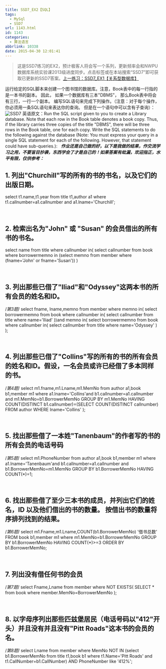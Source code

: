 ```yaml
---
title: SSD7_EX2【SQL】
tags:
  - MySql
  - SSD7
url: 1143.html
id: 1143
categories:
  - 算法语言
abbrlink: 10338
date: 2015-04-30 12:01:41
---
```


> 这是SSD7练习的EX2，预计极客人将会写一个系列，更新频率会和NWPU数据库系统实验课2013级进度同步。点击标签或在本站搜索“SSD7”即可获取已更新的SSD7答案。[上一练习：SSD7_EX1【关系型数据库】](http://baiyuan.wang/ssd7-ex1-relational-database.html)

运行给定的SQL脚本来创建一个图书馆的数据库。注意，Book表中的每一行指的是一本书的副本。 因此， 如果一个数据库有三本"DBMS"， 那么Book表中将会有三行，一行一个副本。 编写SQL语句来完成下列操作。（注意：对于每个操作，你必须用一条SQL语句来表达你的查询。 但是在一个语句中可以含有子查询）： ![SSD7](http://baiyuan.wang/wp-content/uploads/2015/04/SSD7.jpg) 英语原文：Run the SQL script given to you to create a Library database. Note that each row in the Book table denotes a book copy. Thus, if the library carries three copies of the title "DBMS", there will be three rows in the Book table, one for each copy. Write the SQL statements to do the following against the database (Note: You must express your query in a single SQL statement for each of the following. However, that statement could have sub-queries.):   _**作业还是自己做的好，以下是我做的结果，作交流学习之用，不要盲目抄袭，东西学会了才是自己的！如果答案有纰漏，欢迎指正，水平有限，仅供参考：**_

1\. 列出"Churchill"写的所有的书的书名，以及它们的出版日期。
-------------------------------------

select t1.name,t1.year
from title t1,author a1
where t1.callnumber=a1.callnumber and a1.lname='Churchill';

 

2\. 检索出名为"John" 或 "Susan" 的会员借出的所有书的书名。
---------------------------------------

select name
from title
where callnumber in(
select callnumber
from book
where borrowermemno in
(select memno
from member
where (fname='John' or fname='Susan'))
)

 

3\. 列出那些已借了"Iliad"和"Odyssey"这两本书的所有会员的姓名和ID。
--------------------------------------------

/*第3题*/
select fname, lname,memno
from member
where memno in(
select borrowermemno
from book
where callnumber in(
select callnumber
from title
where name='Iliad'
))and memno in(
select borrowermemno
from book
where callnumber in(
select callnumber
from title
where name='Odyssey'
)
);

 

4\. 列出那些已借了"Collins"写的所有的书的所有会员的姓名和ID。假设，一名会员或许已经借了多本同样的书。
----------------------------------------------------------

/*第4题*/
select  m1.fname,m1.Lname,m1.MemNo
from author a1,book b1,member m1
where a1.lname='Collins'and b1.callnumber=a1.callnumber and m1.MemNo=b1.BorrowerMemNo
GROUP BY m1.MemNo
HAVING COUNT(DISTINCT b1.callnumber)=(SELECT COUNT(DISTINCT callnumber)
FROM author
WHERE lname='Collins'
);

 

5\. 找出那些借了一本姓"Tanenbaum"的作者写的书的所有会员的电话号码
----------------------------------------

/*第5题*/
select m1.PhoneNumber
from author a1,book b1,member m1
where a1.lname='Tanenbaum'and b1.callnumber=a1.callnumber and b1.BorrowerMemNo=m1.MemNo
GROUP BY b1.BorrowerMemNo
HAVING COUNT(*)=1;

 

6\. 找出那些借了至少三本书的成员，并列出它们的姓名，ID 以及他们借出的书的数量。 按借出书的数量将序排列找到的结果。
-------------------------------------------------------------

/*第6题*/
select m1.Fname,m1.Lname,COUNT(b1.BorrowerMemNo) '借书总数'
FROM book b1,member m1
where m1.MemNo=b1.BorrowerMemNo
GROUP BY b1.BorrowerMemNo
HAVING COUNT(*)>=3
ORDER BY b1.BorrowerMemNo;

 

7\. 列出没有借任何书的会员
---------------

/*第7题*/
select Fname,Lname
from member
where NOT EXISTS(
SELECT *
from book
where member.MemNo=BorrowerMemNo
);

 

8\. 以字母序列出那些匹兹堡居民（电话号码以"412"开头）并且没有并且没有"Pitt Roads"这本书的会员的名。
------------------------------------------------------------

/*第8题*/
select Lname
from member
where MemNo NOT IN
(select b1.BorrowerMemNo
from title t1,book b1
where t1.Name='Pitt Roads' and t1.CallNumber=b1.CallNumber)
AND PhoneNumber like '412%';
